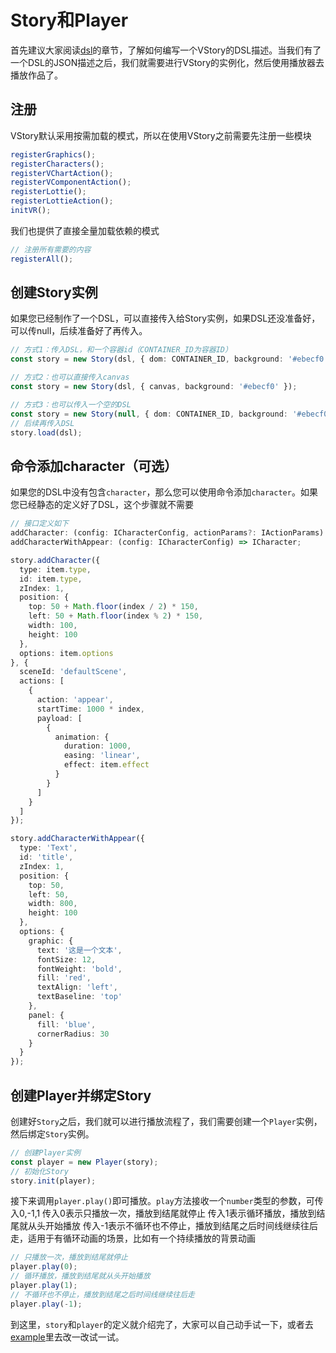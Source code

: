 # Story和Player

首先建议大家阅读[dsl](./dsl)的章节，了解如何编写一个VStory的DSL描述。当我们有了一个DSL的JSON描述之后，我们就需要进行VStory的实例化，然后使用播放器去播放作品了。

## 注册

VStory默认采用按需加载的模式，所以在使用VStory之前需要先注册一些模块
```ts
registerGraphics();
registerCharacters();
registerVChartAction();
registerVComponentAction();
registerLottie();
registerLottieAction();
initVR();
```

我们也提供了直接全量加载依赖的模式
```ts
// 注册所有需要的内容
registerAll();
```

## 创建Story实例

如果您已经制作了一个DSL，可以直接传入给Story实例，如果DSL还没准备好，可以传null，后续准备好了再传入。

```ts
// 方式1：传入DSL，和一个容器id（CONTAINER_ID为容器ID）
const story = new Story(dsl, { dom: CONTAINER_ID, background: '#ebecf0' });

// 方式2：也可以直接传入canvas
const story = new Story(dsl, { canvas, background: '#ebecf0' });

// 方式3：也可以传入一个空的DSL
const story = new Story(null, { dom: CONTAINER_ID, background: '#ebecf0' });
// 后续再传入DSL
story.load(dsl);
```

## 命令添加character（可选）

如果您的DSL中没有包含`character`，那么您可以使用命令添加`character`。如果您已经静态的定义好了DSL，这个步骤就不需要

```ts
// 接口定义如下
addCharacter: (config: ICharacterConfig, actionParams?: IActionParams) => ICharacter;
addCharacterWithAppear: (config: ICharacterConfig) => ICharacter;
```

```ts
story.addCharacter({
  type: item.type,
  id: item.type,
  zIndex: 1,
  position: {
    top: 50 + Math.floor(index / 2) * 150,
    left: 50 + Math.floor(index % 2) * 150,
    width: 100,
    height: 100
  },
  options: item.options
}, {
  sceneId: 'defaultScene',
  actions: [
    {
      action: 'appear',
      startTime: 1000 * index,
      payload: [
        {
          animation: {
            duration: 1000,
            easing: 'linear',
            effect: item.effect
          }
        }
      ]
    }
  ]
});

story.addCharacterWithAppear({
  type: 'Text',
  id: 'title',
  zIndex: 1,
  position: {
    top: 50,
    left: 50,
    width: 800,
    height: 100
  },
  options: {
    graphic: {
      text: '这是一个文本',
      fontSize: 12,
      fontWeight: 'bold',
      fill: 'red',
      textAlign: 'left',
      textBaseline: 'top'
    },
    panel: {
      fill: 'blue',
      cornerRadius: 30
    }
  }
});
```

## 创建Player并绑定Story

创建好`Story`之后，我们就可以进行播放流程了，我们需要创建一个`Player`实例，然后绑定`Story`实例。

```ts
// 创建Player实例
const player = new Player(story);
// 初始化Story
story.init(player);
```
接下来调用`player.play()`即可播放。`play`方法接收一个`number`类型的参数，可传入0,-1,1
传入0表示只播放一次，播放到结尾就停止
传入1表示循环播放，播放到结尾就从头开始播放
传入-1表示不循环也不停止，播放到结尾之后时间线继续往后走，适用于有循环动画的场景，比如有一个持续播放的背景动画

```ts
// 只播放一次，播放到结尾就停止
player.play(0);
// 循环播放，播放到结尾就从头开始播放
player.play(1);
// 不循环也不停止，播放到结尾之后时间线继续往后走
player.play(-1);
```

到这里，`story`和`player`的定义就介绍完了，大家可以自己动手试一下，或者去[example](/vstory/example)里去改一改试一试。

